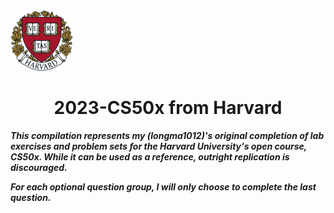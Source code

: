 <img src="/images/Harvard.png" width=100px style="text-align:center">

<h1 align="center">2023-CS50x from Harvard</h1>

***This compilation represents my (longma1012)'s original completion of lab exercises and problem sets for the Harvard University's open course, CS50x. While it can be used as a reference, outright replication is discouraged.***

***For each optional question group, I will only choose to complete the last question.***
